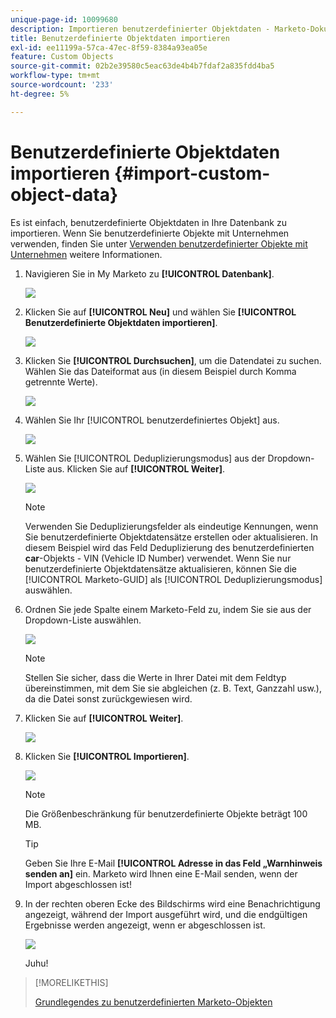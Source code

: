 ```yaml
---
unique-page-id: 10099680
description: Importieren benutzerdefinierter Objektdaten - Marketo-Dokumente - Produktdokumentation
title: Benutzerdefinierte Objektdaten importieren
exl-id: ee11199a-57ca-47ec-8f59-8384a93ea05e
feature: Custom Objects
source-git-commit: 02b2e39580c5eac63de4b4b7fdaf2a835fdd4ba5
workflow-type: tm+mt
source-wordcount: '233'
ht-degree: 5%

---
```


# Benutzerdefinierte Objektdaten importieren {#import-custom-object-data}

Es ist einfach, benutzerdefinierte Objektdaten in Ihre Datenbank zu importieren. Wenn Sie benutzerdefinierte Objekte mit Unternehmen verwenden, finden Sie unter [Verwenden benutzerdefinierter Objekte mit Unternehmen](/help/marketo/product-docs/administration/marketo-custom-objects/understanding-marketo-custom-objects.md#using-custom-objects-with-companies) weitere Informationen.

1. Navigieren Sie in My Marketo zu **[!UICONTROL Datenbank]**.

   ![](assets/import-custom-object-data-1.png)

1. Klicken Sie auf **[!UICONTROL Neu]** und wählen Sie **[!UICONTROL Benutzerdefinierte Objektdaten importieren]**.

   ![](assets/import-custom-object-data-2.png)

1. Klicken Sie **[!UICONTROL Durchsuchen]**, um die Datendatei zu suchen. Wählen Sie das Dateiformat aus (in diesem Beispiel durch Komma getrennte Werte).

   ![](assets/import-custom-object-data-3.png)

1. Wählen Sie Ihr [!UICONTROL benutzerdefiniertes Objekt] aus.

   ![](assets/import-custom-object-data-4.png)

1. Wählen Sie [!UICONTROL Deduplizierungsmodus] aus der Dropdown-Liste aus. Klicken Sie auf **[!UICONTROL Weiter]**.

   ![](assets/import-custom-object-data-5.png)

   >[!NOTE]
   >
   >Verwenden Sie Deduplizierungsfelder als eindeutige Kennungen, wenn Sie benutzerdefinierte Objektdatensätze erstellen oder aktualisieren. In diesem Beispiel wird das Feld Deduplizierung des benutzerdefinierten **car**-Objekts - VIN (Vehicle ID Number) verwendet. Wenn Sie nur benutzerdefinierte Objektdatensätze aktualisieren, können Sie die [!UICONTROL Marketo-GUID] als [!UICONTROL Deduplizierungsmodus] auswählen.

1. Ordnen Sie jede Spalte einem Marketo-Feld zu, indem Sie sie aus der Dropdown-Liste auswählen.

   ![](assets/import-custom-object-data-6.png)

   >[!NOTE]
   >
   >Stellen Sie sicher, dass die Werte in Ihrer Datei mit dem Feldtyp übereinstimmen, mit dem Sie sie abgleichen (z. B. Text, Ganzzahl usw.), da die Datei sonst zurückgewiesen wird.

1. Klicken Sie auf **[!UICONTROL Weiter]**.

   ![](assets/import-custom-object-data-7.png)

1. Klicken Sie **[!UICONTROL Importieren]**.

   ![](assets/import-custom-object-data-8.png)

   >[!NOTE]
   >
   >Die Größenbeschränkung für benutzerdefinierte Objekte beträgt 100 MB.

   >[!TIP]
   >
   >Geben Sie Ihre E-Mail **[!UICONTROL Adresse in das Feld „Warnhinweis senden an]** ein. Marketo wird Ihnen eine E-Mail senden, wenn der Import abgeschlossen ist!

1. In der rechten oberen Ecke des Bildschirms wird eine Benachrichtigung angezeigt, während der Import ausgeführt wird, und die endgültigen Ergebnisse werden angezeigt, wenn er abgeschlossen ist.

   ![](assets/import-custom-object-data-9.png)

   Juhu!

>[!MORELIKETHIS]
>
>[Grundlegendes zu benutzerdefinierten Marketo-Objekten](/help/marketo/product-docs/administration/marketo-custom-objects/understanding-marketo-custom-objects.md)
